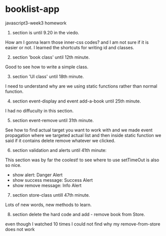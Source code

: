 # booklist-app

javascript3-week3 homework

1. section is until 9.20 in the viedo.

How am I gonna learn those inner-css codes?
and I am not sure if it is easier or not.
I learned the shortcuts for writing id and classes.

2. section 'book class' until 12th minute.

Good to see how to write a simple class.

3. section 'UI class' until 18th minute.

I need to understand why are we using static functions rather than normal function.

4. section event-display and event add-a-book until 25th minute.

I had no diffuculty in this section.

5. section event-remove until 31th minute.

See how to find actual target you want to work with
and we made event propagation where we targeted actual list and then inside static function we said if it contains delete remove whatever we clicked.

6. section validation and alerts until 41th minute:

This section was by far the coolest! to see where to use setTimeOut is also so nice.

   - show alert: 
     Danger Alert
   - show success message: 
     Success Alert
   - show remove message: 
     Info Alert
7. section store-class untill 47th minute.

Lots of new words, new methods to learn.

8. section delete the hard code and add - remove book from Store.

even though I watched 10 times I could not find why my remove-from-store does not work
